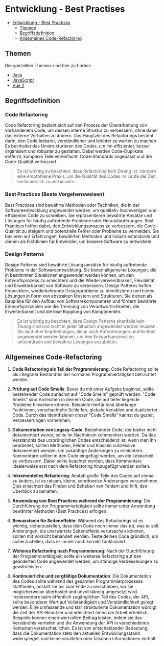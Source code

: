 # Entwicklung - Best Practises
<!-- TOC -->

- [Entwicklung - Best Practises](#entwicklung---best-practises)
  - [Themen](#themen)
  - [Begriffsdefinition](#begriffsdefinition)
  - [Allgemeines Code-Refactoring](#allgemeines-code-refactoring)

<!-- /TOC -->

## Themen

Die speziellen Themen sind hier zu finden:

- [Java](java/README.md)
- [JavaScript](javascript/README.md)
- [Vue 2](vuejs/README.md)
<!-- [scss/css](scss/README.md)-->

## Begriffsdefinition

### Code Refactoring

Code Refactoring bezieht sich auf den Prozess der Überarbeitung von vorhandenem Code, um dessen interne Struktur zu verbessern, ohne dabei das externe Verhalten zu ändern. Das Hauptziel des Refactorings besteht darin, den Code lesbarer, verständlicher und leichter zu warten zu machen. Es beinhaltet das Umstrukturieren des Codes, um ihn effizienter, besser organisiert und robuster zu gestalten. Dabei werden Code-Duplikate entfernt, komplexe Teile vereinfacht, Code-Standards angepasst und die Code-Qualität verbessert.

> Es ist wichtig zu beachten, dass Refactoring kein Zwang ist, sondern eine empfohlene Praxis, um die Qualität des Codes im Laufe der Zeit kontinuierlich zu verbessern.

### Best Practices (Beste Vorgehensweisen)

Best Practices sind bewährte Methoden oder Techniken, die in der Softwareentwicklung angewendet werden, um qualitativ hochwertigen und effizienten Code zu schreiben. Sie repräsentieren bewährte Ansätze und Lösungen für häufig auftretende Probleme oder Herausforderungen. Best Practices helfen dabei, den Entwicklungsprozess zu verbessern, die Code-Qualität zu steigern und potenzielle Fehler oder Probleme zu vermeiden. Sie basieren auf Erfahrungen, bewährten Methoden und Industriestandards und dienen als Richtlinien für Entwickler, um bessere Software zu entwickeln.

### Design Patterns

Design Patterns sind bewährte Lösungsansätze für häufig auftretende Probleme in der Softwareentwicklung. Sie bieten allgemeine Lösungen, die in bestimmten Situationen angewendet werden können, um den Entwurfsprozess zu erleichtern und die Wiederverwendbarkeit, Flexibilität und Erweiterbarkeit von Software zu verbessern. Design Patterns helfen Entwicklern, wiederkehrende Designprobleme zu identifizieren und bieten Lösungen in Form von abstrakten Mustern und Strukturen. Sie dienen als Baupläne für den Aufbau von Softwarekomponenten und fördern bewährte Entwurfsprinzipien wie die Trennung von Verantwortlichkeiten, die Erweiterbarkeit und die lose Kopplung von Komponenten.

> Es ist wichtig zu beachten, dass Design Patterns ebenfalls kein Zwang sind und nicht in jeder Situation angewendet werden müssen. Sie sind eher Empfehlungen, die je nach Anforderungen und Kontext angewendet werden können, um den Entwurfsprozess zu unterstützen und bewährte Lösungen anzubieten.

## Allgemeines Code-Refactoring

1. **Code Refactoring als Teil der Programmierung**: Code Refactoring sollte als integraler Bestandteil der normalen Programmiertätigkeit betrachtet werden.

2. **Prüfung auf Code Smells**: Bevor du mit einer Aufgabe beginnst, sollte bestehender Code zunächst auf "Code Smells" geprüft werden. "Code Smells" sind Anzeichen in deinem Code, die auf tiefer liegende Probleme hinweisen können. Beispiele hierfür sind überlange Funktionen, verschachtelte Schleifen, globale Variablen und duplizierter Code. Durch das Identifizieren dieser "Code Smells" kannst du gezielt Verbesserungen vornehmen.

3. **Dokumentation von Legacy-Code**: Bestehender Code, der bisher nicht dokumentiert wurde, sollte im Nachhinein kommentiert werden. Da das Verständnis des ursprünglichen Codes entscheidend ist, wenn man ihn bearbeitet, sollten Methoden, Felder und Klassen sukzessive dokumentiert werden, um zukünftige Änderungen zu erleichtern. Kommentare sollten in den Code eingefügt werden, um die Lesbarkeit zu verbessern. Dabei sollte beachtet werden, dass Kommentare idealerweise erst nach dem Refactoring hinzugefügt werden sollten.

4. **Inkrementelles Refactoring**: Anstatt große Teile des Codes auf einmal zu ändern, ist es ratsam, kleine, schrittweise Änderungen vorzunehmen. Dies erleichtert das Finden und Beheben von Fehlern und hilft, den Überblick zu behalten.

5. **Anwendung von Best Practices während der Programmierung**: Die Durchführung der Programmiertätigkeit sollte immer unter Anwendung bewährter Methoden (Best Practices) erfolgen.

6. **Bewusstsein für Seiteneffekte**: Während des Refactorings ist es wichtig, sicherzustellen, dass dein Code noch immer das tut, was er soll. Änderungen, die unerwartete Seiteneffekte verursachen könnten, sollten mit Vorsicht behandelt werden. Teste deinen Code gründlich, um sicherzustellen, dass er immer noch korrekt funktioniert.

7. **Weiteres Refactoring nach Programmierung**: Nach der Durchführung der Programmiertätigkeit sollte ein weiteres Refactoring auf den geänderten Code angewendet werden, um ständige Verbesserungen zu gewährleisten.

8. **Kontinuierliche und sorgfältige Dokumentation**: Die Dokumentation des Codes sollte während des gesamten Programmierprozesses stattfinden, anstatt sie bis zum Ende zu verschieben, wo sie möglicherweise überhastet und unvollständig umgesetzt wird. Insbesondere beim öffentlich zugänglichen Teil des Codes, der API, sollte besonderer Wert auf Vollständigkeit und Verständlichkeit gelegt werden. Eine umfassende und klar strukturierte Dokumentation würdigt die Zeit der API-Benutzer und erleichtert ihnen die Arbeit erheblich. Beispiele können einen wertvollen Beitrag leisten, indem sie das Verständnis vertiefen und die Anwendung der API in verschiedenen Kontexten veranschaulichen. Es ist von entscheidender Bedeutung, dass die Dokumentation stets den aktuellen Entwicklungsstand widerspiegelt und keine veralteten oder falschen Informationen enthält.
